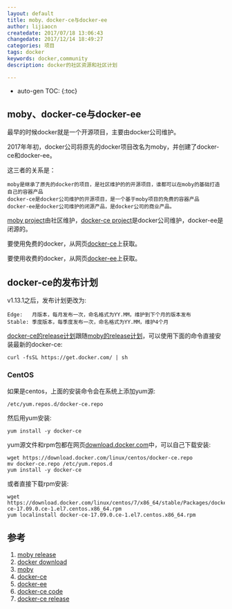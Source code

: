 ```yaml
---
layout: default
title: moby、docker-ce与docker-ee
author: lijiaocn
createdate: 2017/07/18 13:06:43
changedate: 2017/12/14 18:49:27
categories: 项目
tags: docker
keywords: docker,community
description: docker的社区资源和社区计划

---
```


* auto-gen TOC:
{:toc}

## moby、docker-ce与docker-ee

最早的时候docker就是一个开源项目，主要由docker公司维护。

2017年年初，docker公司将原先的docker项目改名为moby，并创建了docker-ce和docker-ee。

这三者的关系是：

	moby是继承了原先的docker的项目，是社区维护的的开源项目，谁都可以在moby的基础打造自己的容器产品
	docker-ce是docker公司维护的开源项目，是一个基于moby项目的免费的容器产品
	docker-ee是docker公司维护的闭源产品，是docker公司的商业产品。

[moby project][3]由社区维护，[docker-ce project][6]是docker公司维护，docker-ee是闭源的。

要使用免费的docker，从网页[docker-ce][4]上获取。

要使用收费的docker，从网页[docker-ee][5]上获取。

## docker-ce的发布计划

v1.13.1之后，发布计划更改为:

	Edge:   月版本，每月发布一次，命名格式为YY.MM，维护到下个月的版本发布
	Stable: 季度版本，每季度发布一次，命名格式为YY.MM，维护4个月

[docker-ce的release计划][7]跟随[moby的release计划][1]，可以使用下面的命令直接安装最新的docker-ce:

	curl -fsSL https://get.docker.com/ | sh

### CentOS

如果是centos，上面的安装命令会在系统上添加yum源:

	/etc/yum.repos.d/docker-ce.repo

然后用yum安装:

	yum install -y docker-ce

yum源文件和rpm包都在网页[download.docker.com][2]中，可以自己下载安装:

	wget https://download.docker.com/linux/centos/docker-ce.repo
	mv docker-ce.repo /etc/yum.repos.d
	yum install -y docker-ce

或者直接下载rpm安装:

	wget https://download.docker.com/linux/centos/7/x86_64/stable/Packages/docker-ce-17.09.0.ce-1.el7.centos.x86_64.rpm
	yum localinstall docker-ce-17.09.0.ce-1.el7.centos.x86_64.rpm

## 参考

1. [moby release][1]
2. [docker download][2]
3. [moby][3]
4. [docker-ce][4]
5. [docker-ee][5]
6. [docker-ce code][6]
7. [docker-ce release][7]

[1]: https://github.com/moby/moby/releases  "moby release" 
[2]: https://download.docker.com "docker download"
[3]: https://github.com/moby/moby  "moby" 
[4]: https://github.com/docker/docker-ce "docker-ce"
[5]: https://www.docker.com/enterprise-edition "docker-ee"
[6]: https://github.com/docker/docker-ce "docker-ce code"
[7]: https://github.com/docker/docker-ce/releases "docker-ce release"
